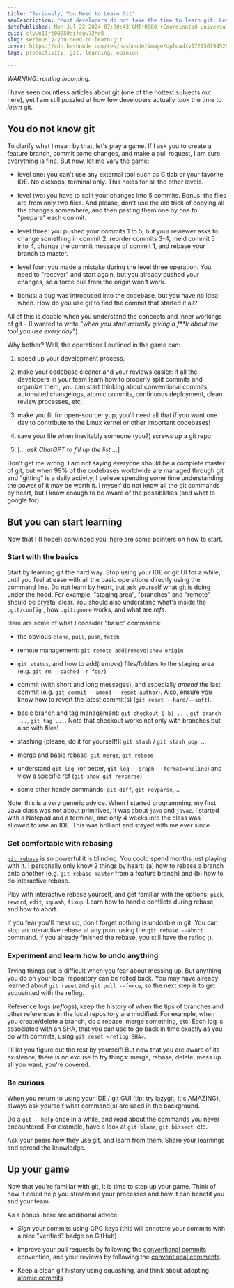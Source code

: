 ```yaml
---
title: "Seriously, You Need to Learn Git"
seoDescription: "Most developers do not take the time to learn git. Let me prove it and give some advice on how to really start learning git."
datePublished: Mon Jul 22 2024 07:00:43 GMT+0000 (Coordinated Universal Time)
cuid: clywn11rt00050aifcgw72he8
slug: seriously-you-need-to-learn-git
cover: https://cdn.hashnode.com/res/hashnode/image/upload/v1721567945264/63d08a01-70c8-4567-b67a-2a8b0758e7c5.jpeg
tags: productivity, git, learning, opinion

---
```


*WARNING: ranting incoming.*

I have seen countless articles about git (one of the hottest subjects out here), yet I am still puzzled at how few developers actually took the time to *learn* git.

## You do not know git

To clarify what I mean by that, let's play a game. If I ask you to create a feature branch, commit some changes, and make a pull request, I am sure everything is fine. But now, let me vary the game:

* level one: you can't use any external tool such as Gitlab or your favorite IDE. No clickops, terminal only. This holds for all the other levels.
    
* level two: you have to split your changes into 5 commits. Bonus: the files are from only two files. And please, don't use the old trick of copying all the changes somewhere, and then pasting them one by one to "prepare" each commit.
    
* level three: you pushed your commits 1 to 5, but your reviewer asks to change something in commit 2, reorder commits 3-4, meld commit 5 into 4, change the commit message of commit 1, and rebase your branch to master.
    
* level four: you made a mistake during the level three operation. You need to "recover" and start again, but you already pushed your changes, so a force pull from the origin won't work.
    
* bonus: a bug was introduced into the codebase, but you have no idea when. How do you use git to find the commit that started it all?
    

All of this is doable when you understand the concepts and inner workings of git - (I wanted to write "*when you start actually giving a f\*\*k about the tool you use every day*").

Why bother? Well, the operations I outlined in the game can:

1. speed up your development process,
    
2. make your codebase cleaner and your reviews easier: if all the developers in your team learn how to properly split commits and organize them, you can start thinking about conventional commits, automated changelogs, atomic commits, continuous deployment, clean review processes, etc.
    
3. make you fit for open-source: yup, you'll need all that if you want one day to contribute to the Linux kernel or other important codebases!
    
4. save your life when inevitably someone (you?) screws up a git repo
    
5. \[*... ask ChatGPT to fill up the list ...*\]
    

Don't get me wrong. I am not saying everyone should be a complete master of git, but when 99% of the codebases worldwide are managed through git and "gitting" is a daily activity, I believe spending some time understanding the power of it may be worth it. I myself do not know all the git commands by heart, but I know enough to be aware of the possibilities (and what to google for).

## But you can start learning

Now that I (I hope!) convinced you, here are some pointers on how to start.

### Start with the basics

Start by learning git the hard way. Stop using your IDE or git UI for a while, until you feel at ease with all the basic operations directly using the command line. Do not learn by heart, but ask yourself what git is doing under the hood. For example, "staging area", "branches" and "remote" should be crystal clear. You should also understand what's inside the `.git/config` , how `.gitignore` works, and what are *refs*.

Here are some of what I consider "basic" commands:

* the obvious `clone`, `pull`, `push`, `fetch`
    
* remote management: `git remote add|remove|show origin`
    
* `git status`, and how to add(remove) files/folders to the staging area (e.g. `git rm --cached -r foo/`)
    
* commit (with short and long messages), and especially *amend* the last commit (e.g. `git commit --amend --reset-author`). Also, ensure you know how to revert the latest commit(s) (`git reset --hard/--soft`).
    
* basic branch and tag management: `git checkout [-b] ...`, `git branch ...`, `git tag ...`. Note that checkout works not only with branches but also with files!
    
* stashing (please, do it for yourself!): `git stash` / `git stash pop`, ...
    
* merge and basic rebase: `git merge`, `git rebase`
    
* understand `git log`, (or better, `git log --graph --format=oneline`) and view a specific ref (`git show`, `git revparse`)
    
* some other handy commands: `git diff`, `git revparse`,...
    

Note: this is a very generic advice. When I started programming, my first Java class was not about primitives, it was about `java` and `javac`. I started with a Notepad and a terminal, and only 4 weeks into the class was I allowed to use an IDE. This was brilliant and stayed with me ever since.

### Get comfortable with rebasing

[`git rebase`](https://git-scm.com/docs/git-rebase) is so powerful it is blinding. You could spend months just playing with it. I personally only know 2 things by heart: (a) how to rebase a branch onto another (e.g. `git rebase master` from a feature branch) and (b) how to do interactive rebase.

Play with interactive rebase yourself, and get familiar with the options: `pick`, `reword`, `edit`, `squash`, `fixup`. Learn how to handle conflicts during rebase, and how to abort.

If you fear you'll mess up, don't forget nothing is undoable in git. You can stop an interactive rebase at any point using the `git rebase --abort` command. If you already finished the rebase, you still have the reflog ;).

### Experiment and learn how to undo anything

Trying things out is difficult when you fear about messing up. But anything you do on your local repository can be rolled back. You may have already learned about `git reset` and `git pull --force`, so the next step is to get acquainted with the reflog.

Reference logs (*reflogs*), keep the history of when the tips of branches and other references in the local repository are modified. For example, when you create/delete a branch, do a rebase, merge something, etc. Each log is associated with an SHA, that you can use to go back in time exactly as you do with commits, using `git reset <reflog SHA>`.

I'll let you figure out the rest by yourself! But now that you are aware of its existence, there is no excuse to try things: merge, rebase, delete, mess up all you want, you're covered.

### Be curious

When you return to using your IDE / git GUI (tip: try [lazygit](https://github.com/jesseduffield/lazygit), it's AMAZING), always ask yourself what command(s) are used in the background.

Do a `git --help` once in a while, and read about the commands you never encountered. For example, have a look at `git blame`, `git bissect`, etc.

Ask your peers how they use git, and learn from them. Share your learnings and spread the knowledge.

## Up your game

Now that you're familiar with git, it is time to step up your game. Think of how it could help you streamline your processes and how it can benefit you and your team.

As a bonus, here are additional advice:

* *Sign* your commits using GPG keys (this will annotate your commits with a nice "verified" badge on GitHub)
    
* Improve your pull requests by following the [conventional commits](https://conventionalcommits.org) convention, and your reviews by following the [conventional comments](https://conventionalcomments.org/).
    
* Keep a clean git history using squashing, and think about adopting [atomic commits](https://dev.to/samuelfaure/how-atomic-git-commits-dramatically-increased-my-productivity-and-will-increase-yours-too-4a84)